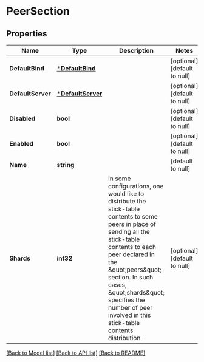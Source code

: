 # PeerSection

## Properties
Name | Type | Description | Notes
------------ | ------------- | ------------- | -------------
**DefaultBind** | [***DefaultBind**](default_bind.md) |  | [optional] [default to null]
**DefaultServer** | [***DefaultServer**](default_server.md) |  | [optional] [default to null]
**Disabled** | **bool** |  | [optional] [default to null]
**Enabled** | **bool** |  | [optional] [default to null]
**Name** | **string** |  | [default to null]
**Shards** | **int32** | In some configurations, one would like to distribute the stick-table contents to some peers in place of sending all the stick-table contents to each peer declared in the \&quot;peers\&quot; section. In such cases, \&quot;shards\&quot; specifies the number of peer involved in this stick-table contents distribution. | [optional] [default to null]

[[Back to Model list]](../README.md#documentation-for-models) [[Back to API list]](../README.md#documentation-for-api-endpoints) [[Back to README]](../README.md)


